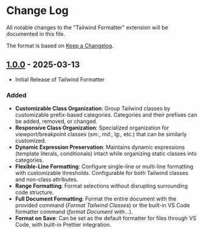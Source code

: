 # Change Log

All notable changes to the "Tailwind Formatter" extension will be documented in this file.

The format is based on [Keep a Changelog](http://keepachangelog.com/).

## [1.0.0] - 2025-03-13

- Initial Release of Tailwind Formatter

### Added

- **Customizable Class Organization**: Group Tailwind classes by customizable prefix-based categories. Categories and their prefixes can be added, removed, or changed.
- **Responsive Class Organization**: Specialized organization for viewport/breakpoint classes (sm:, md:, lg:, etc.) that can be similarly customized.
- **Dynamic Expression Preservation**: Maintains dynamic expressions (template literals, conditionals) intact while organizing static classes into categories.
- **Flexible-Line Formatting**: Configure single-line or multi-line formatting with customizable thresholds. Configurable for both Tailwind classes and non-class attributes.
- **Range Formatting**: Format selections without disrupting surrounding code structure.
- **Full Document Formatting**: Format the entire document with the provided command (_Format Tailwind Classes_) or the built-in VS Code formatter command (_format Document with..._).
- **Format on Save**: Can be set as the default formatter for files through VS Code, with built-in Prettier integration.

[1.0.0]: https://github.com/myhtica/tailwind-formatter/releases/tag/v1.0.0

